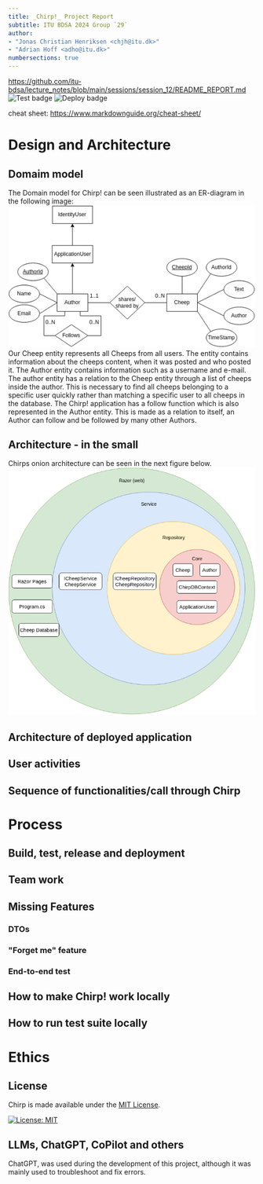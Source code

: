```yaml
---
title: _Chirp!_ Project Report
subtitle: ITU BDSA 2024 Group `29`
author:
- "Jonas Christian Henriksen <chjh@itu.dk>"
- "Adrian Hoff <adho@itu.dk>"
numbersections: true
---
```



https://github.com/itu-bdsa/lecture_notes/blob/main/sessions/session_12/README_REPORT.md
![Test badge](https://github.com/ITU-BDSA2024-GROUP29/Chirp/actions/workflows/test.yml/badge.svg??event=push)
![Deploy badge](https://github.com/ITU-BDSA2024-GROUP29/Chirp/actions/workflows/main_bdsagroup29chirpremotedb.yml/badge.svg??event=push)


cheat sheet: https://www.markdownguide.org/cheat-sheet/

# Design and Architecture

## Domaim model
The Domain model for Chirp! can be seen illustrated as an ER-diagram in the following image:
![Chirp! ER-diagram](./diagrams/drawio-assets/DomainModel-Side-1.png)
Our Cheep entity represents all Cheeps from all users. The entity contains information about the cheeps content, when it was posted and who posted it.
The Author entity contains information such as a username and e-mail. The author entity has a relation to the Cheep entity through a list of cheeps inside the author. This is necessary to find all cheeps belonging to a specific user quickly rather than matching a specific user to all cheeps in the database.
The Chirp! application has a follow function which is also represented in the Author entity. This is made as a relation to itself, an Author can follow and be followed by many other Authors. 


## Architecture - in the small
Chirps onion architecture can be seen in the next figure below.
![Onion Architecture](./diagrams/drawio-assets/Architecture-small-Side-1.png) 


## Architecture of deployed application

## User activities

## Sequence of functionalities/call through Chirp

# Process

## Build, test, release and deployment

## Team work

## Missing Features
### DTOs
### "Forget me" feature
### End-to-end test
###


## How to make Chirp! work locally

## How to run test suite locally

# Ethics

## License

Chirp is made available under the [MIT License](https://opensource.org/license/mit).

[![License: MIT](https://img.shields.io/badge/License-MIT-orange.svg)](https://opensource.org/licenses/MIT)

## LLMs, ChatGPT, CoPilot and others

ChatGPT, was used during the development of this project, although it was mainly used to troubleshoot and fix errors.
